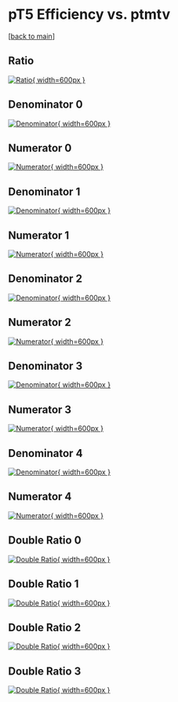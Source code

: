 # pT5 Efficiency vs. ptmtv

[[back to main](./)]



## Ratio

[![Ratio](../mtv/var/pT5_xtr_321_-1_eff_ptmtv.png){ width=600px }](../mtv/var/pT5_xtr_321_-1_eff_ptmtv.pdf)

## Denominator 0

[![Denominator](../mtv/den/pT5_xtr_321_-1_eff_ptmtv_den0.png){ width=600px }](../mtv/den/pT5_xtr_321_-1_eff_ptmtv_den0.pdf)

## Numerator 0

[![Numerator](../mtv/num/pT5_xtr_321_-1_eff_ptmtv_num0.png){ width=600px }](../mtv/num/pT5_xtr_321_-1_eff_ptmtv_num0.pdf)

## Denominator 1

[![Denominator](../mtv/den/pT5_xtr_321_-1_eff_ptmtv_den1.png){ width=600px }](../mtv/den/pT5_xtr_321_-1_eff_ptmtv_den1.pdf)

## Numerator 1

[![Numerator](../mtv/num/pT5_xtr_321_-1_eff_ptmtv_num1.png){ width=600px }](../mtv/num/pT5_xtr_321_-1_eff_ptmtv_num1.pdf)

## Denominator 2

[![Denominator](../mtv/den/pT5_xtr_321_-1_eff_ptmtv_den2.png){ width=600px }](../mtv/den/pT5_xtr_321_-1_eff_ptmtv_den2.pdf)

## Numerator 2

[![Numerator](../mtv/num/pT5_xtr_321_-1_eff_ptmtv_num2.png){ width=600px }](../mtv/num/pT5_xtr_321_-1_eff_ptmtv_num2.pdf)

## Denominator 3

[![Denominator](../mtv/den/pT5_xtr_321_-1_eff_ptmtv_den3.png){ width=600px }](../mtv/den/pT5_xtr_321_-1_eff_ptmtv_den3.pdf)

## Numerator 3

[![Numerator](../mtv/num/pT5_xtr_321_-1_eff_ptmtv_num3.png){ width=600px }](../mtv/num/pT5_xtr_321_-1_eff_ptmtv_num3.pdf)

## Denominator 4

[![Denominator](../mtv/den/pT5_xtr_321_-1_eff_ptmtv_den4.png){ width=600px }](../mtv/den/pT5_xtr_321_-1_eff_ptmtv_den4.pdf)

## Numerator 4

[![Numerator](../mtv/num/pT5_xtr_321_-1_eff_ptmtv_num4.png){ width=600px }](../mtv/num/pT5_xtr_321_-1_eff_ptmtv_num4.pdf)

## Double Ratio 0

[![Double Ratio](../mtv/ratio/pT5_xtr_321_-1_eff_ptmtv_ratio0.png){ width=600px }](../mtv/ratio/pT5_xtr_321_-1_eff_ptmtv_ratio0.pdf)

## Double Ratio 1

[![Double Ratio](../mtv/ratio/pT5_xtr_321_-1_eff_ptmtv_ratio1.png){ width=600px }](../mtv/ratio/pT5_xtr_321_-1_eff_ptmtv_ratio1.pdf)

## Double Ratio 2

[![Double Ratio](../mtv/ratio/pT5_xtr_321_-1_eff_ptmtv_ratio2.png){ width=600px }](../mtv/ratio/pT5_xtr_321_-1_eff_ptmtv_ratio2.pdf)

## Double Ratio 3

[![Double Ratio](../mtv/ratio/pT5_xtr_321_-1_eff_ptmtv_ratio3.png){ width=600px }](../mtv/ratio/pT5_xtr_321_-1_eff_ptmtv_ratio3.pdf)

